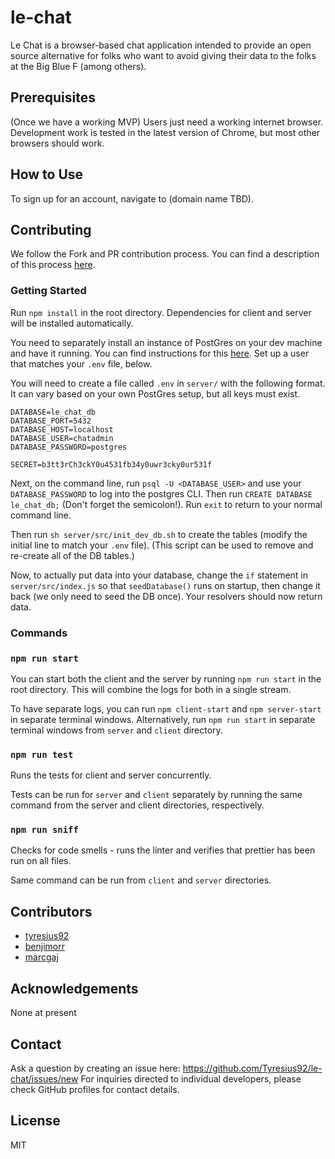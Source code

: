 # le-chat

Le Chat is a browser-based chat application intended to provide an open source alternative for folks who want to avoid giving their data to the folks at the Big Blue F (among others).

## Prerequisites

(Once we have a working MVP) Users just need a working internet browser. Development work is tested in the latest version of Chrome, but most other browsers should work.

## How to Use

To sign up for an account, navigate to (domain name TBD).

## Contributing

We follow the Fork and PR contribution process. You can find a description of this process [here](https://mattstauffer.com/blog/how-to-contribute-to-an-open-source-github-project-using-your-own-fork/).

### Getting Started

Run `npm install` in the root directory. Dependencies for client and server will be installed automatically.

You need to separately install an instance of PostGres on your dev machine and have it running. You can find instructions for this [here](https://www.postgresql.org/docs/current/tutorial-install.html). Set up a user that matches your `.env` file, below.

You will need to create a file called `.env` in `server/` with the following format. It can vary based on your own PostGres setup, but all keys must exist.

```
DATABASE=le_chat_db
DATABASE_PORT=5432
DATABASE_HOST=localhost
DATABASE_USER=chatadmin
DATABASE_PASSWORD=postgres

SECRET=b3tt3rCh3ckY0u4531fb34y0uwr3cky0ur531f
```

Next, on the command line, run `psql -U <DATABASE_USER>` and use your `DATABASE_PASSWORD` to log into the postgres CLI. Then run `CREATE DATABASE le_chat_db;` (Don't forget the semicolon!). Run `exit` to return to your normal command line.

Then run `sh server/src/init_dev_db.sh` to create the tables (modify the initial line to match your `.env` file). (This script can be used to remove and re-create all of the DB tables.)

Now, to actually put data into your database, change the `if` statement in `server/src/index.js` so that `seedDatabase()` runs on startup, then change it back (we only need to seed the DB once). Your resolvers should now return data.

### Commands

### `npm run start`

You can start both the client and the server by running `npm run start` in the root directory. This will combine the logs for both in a single stream.

To have separate logs, you can run `npm client-start` and `npm server-start` in separate terminal windows. Alternatively, run `npm run start` in separate terminal windows from `server` and `client` directory.

### `npm run test`

Runs the tests for client and server concurrently.

Tests can be run for `server` and `client` separately by running the same command from the server and client directories, respectively.

### `npm run sniff`

Checks for code smells - runs the linter and verifies that prettier has been run on all files.

Same command can be run from `client` and `server` directories.

## Contributors

- [tyresius92](https://github.com/Tyresius92)
- [benjimorr](https://github.com/benjimorr)
- [marcgaj](https://github.com/marcgaj)

## Acknowledgements

None at present

## Contact

Ask a question by creating an issue here: https://github.com/Tyresius92/le-chat/issues/new
For inquiries directed to individual developers, please check GitHub profiles for contact details.

## License

MIT
